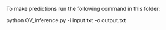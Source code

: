 To make predictions run the following command in this folder:

python OV_inference.py -i input.txt -o output.txt
